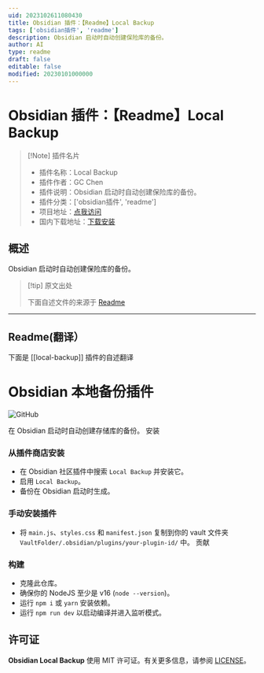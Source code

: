 ```yaml
---
uid: 2023102611080430
title: Obsidian 插件：【Readme】Local Backup
tags: ['obsidian插件', 'readme']
description: Obsidian 启动时自动创建保险库的备份。
author: AI
type: readme
draft: false
editable: false
modified: 20230101000000
---
```


# Obsidian 插件：【Readme】Local Backup

> [!Note] 插件名片
> - 插件名称：Local Backup
> - 插件作者：GC Chen
> - 插件说明：Obsidian 启动时自动创建保险库的备份。
> - 插件分类：['obsidian插件', 'readme']
> - 项目地址：[点我访问](https://github.com/cgcel/obsidian-local-backup)
> - 国内下载地址：[下载安装](https://pkmer.cn/products/plugin/pluginMarket/?local-backup)

## 概述

Obsidian 启动时自动创建保险库的备份。



> [!tip] 原文出处
> 
>下面自述文件的来源于 [Readme](https://ghproxy.net/https://raw.githubusercontent.com/cgcel/obsidian-local-backup/master/README.md)
> 

---

## Readme(翻译）

下面是 [[local-backup]] 插件的自述翻译


# Obsidian 本地备份插件

![GitHub](https://img.shields.io/github/license/cgcel/obsidian-local-backup)

在 Obsidian 启动时自动创建存储库的备份。
安装
### 从插件商店安装

- 在 Obsidian 社区插件中搜索 `Local Backup` 并安装它。
- 启用 `Local Backup`。
- 备份在 Obsidian 启动时生成。
### 手动安装插件

- 将 `main.js`、`styles.css` 和 `manifest.json` 复制到你的 vault 文件夹 `VaultFolder/.obsidian/plugins/your-plugin-id/` 中。
贡献
### 构建

- 克隆此仓库。
- 确保你的 NodeJS 至少是 v16 (`node --version`)。
- 运行 `npm i` 或 `yarn` 安装依赖。
- 运行 `npm run dev` 以启动编译并进入监听模式。
## 许可证

**Obsidian Local Backup** 使用 MIT 许可证。有关更多信息，请参阅 [LICENSE](https://github.com/cgcel/obsidian-local-backup/blob/master/LICENSE)。




